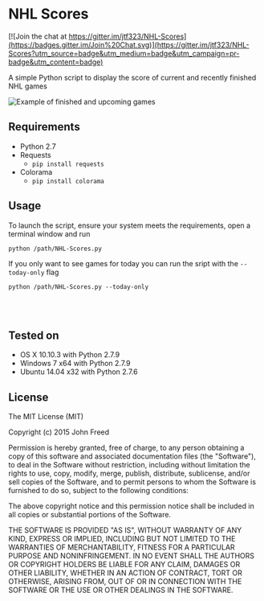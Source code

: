 # NHL Scores
[![Join the chat at https://gitter.im/jtf323/NHL-Scores](https://badges.gitter.im/Join%20Chat.svg)](https://gitter.im/jtf323/NHL-Scores?utm_source=badge&utm_medium=badge&utm_campaign=pr-badge&utm_content=badge)

A simple Python script to display the score of current and recently finished NHL games

![Example of finished and upcoming games](https://github.com/jtf323/NHL-Scores/blob/master/Screenshots/2015-04-30_Screenshot.PNG)

## Requirements
* Python 2.7
* Requests
    * `pip install requests`
* Colorama
    * `pip install colorama`

## Usage

To launch the script, ensure your system meets the requirements, open a terminal window and run

`python /path/NHL-Scores.py`

If you only want to see games for today you can run the sript with the `--today-only` flag

`python /path/NHL-Scores.py --today-only`


<br>
<br>

## Tested on
* OS X 10.10.3 with Python 2.7.9
* Windows 7 x64 with Python 2.7.9
* Ubuntu 14.04 x32 with Python 2.7.6

## License
The MIT License (MIT)

Copyright (c) 2015 John Freed

Permission is hereby granted, free of charge, to any person obtaining a copy
of this software and associated documentation files (the "Software"), to deal
in the Software without restriction, including without limitation the rights
to use, copy, modify, merge, publish, distribute, sublicense, and/or sell
copies of the Software, and to permit persons to whom the Software is
furnished to do so, subject to the following conditions:

The above copyright notice and this permission notice shall be included in all
copies or substantial portions of the Software.

THE SOFTWARE IS PROVIDED "AS IS", WITHOUT WARRANTY OF ANY KIND, EXPRESS OR
IMPLIED, INCLUDING BUT NOT LIMITED TO THE WARRANTIES OF MERCHANTABILITY,
FITNESS FOR A PARTICULAR PURPOSE AND NONINFRINGEMENT. IN NO EVENT SHALL THE
AUTHORS OR COPYRIGHT HOLDERS BE LIABLE FOR ANY CLAIM, DAMAGES OR OTHER
LIABILITY, WHETHER IN AN ACTION OF CONTRACT, TORT OR OTHERWISE, ARISING FROM,
OUT OF OR IN CONNECTION WITH THE SOFTWARE OR THE USE OR OTHER DEALINGS IN THE
SOFTWARE.